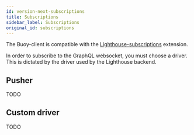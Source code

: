```yaml
---
id: version-next-subscriptions
title: Subscriptions
sidebar_label: Subscriptions
original_id: subscriptions
---
```


The Buoy-client is compatible with the [Lighthouse-subscriptions](https://lighthouse-php.com/master/extensions/subscriptions.html) extension.

In order to subscribe to the GraphQL websocket, you must choose a driver. This is dictated by the driver used by the Lighthouse backend.

## Pusher

TODO


## Custom driver

TODO
